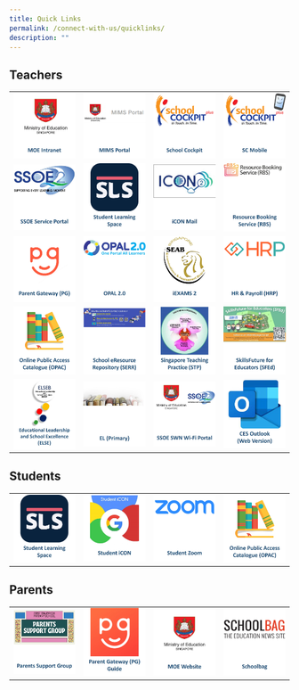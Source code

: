 ```yaml
---
title: Quick Links
permalink: /connect-with-us/quicklinks/
description: ""
---
```

## **Teachers**
<table>
	<tr>
		<td width="25%">
			<a href="https://intranet.moe.gov.sg/">
				<img src="/images/CONNECT%20with%20Us/Quick%20Links/MOE%20Intranet.jpg"/>
			</a>
		</td>
		<td width="25%">
			<a href="https://portal.mims.moe.gov.sg/idmdash/#/dashboard">
				<img src="/images/CONNECT%20with%20Us/Quick%20Links/MIMS%20Portal.jpg"/>
			</a>
		</td>
		<td width="25%">
			<a href="https://schoolcockpit.moe.gov.sg/">
				<img src="/images/CONNECT%20with%20Us/Quick%20Links/Sch%20Cockpit.jpg"/>
			</a>
		</td>
		<td width="25%">
			<a href="https://scmobile.moe.edu.sg/login">
				<img src="/images/CONNECT%20with%20Us/Quick%20Links/SCMobile.jpg"/>
			</a>
		</td>
	</tr>
	<tr>
		<td width="25%">
			<a href="https://ssoe2.moe.edu.sg/sp?id=index">
				<img src="/images/CONNECT%20with%20Us/Quick%20Links/SSOE2Portal.jpg"/>
			</a>
		</td>
		<td width="25%">
			<a href="https://vle.learning.moe.edu.sg/login">
				<img src="/images/CONNECT%20with%20Us/Quick%20Links/SLS.jpg"/>
			</a>
		</td>
		<td width="25%">
			<a href="https://workspace.google.com/dashboard">
				<img src="/images/CONNECT%20with%20Us/Quick%20Links/iCON.jpg"/>
			</a>
		</td>
		<td width="25%">
			<a href="https://rbs.avero-tech.com/">
				<img src="/images/CONNECT%20with%20Us/Quick%20Links/RBS.jpg"/>
			</a>
		</td>
	</tr>
	<tr>
		<td width="25%">
			<a href="https://pg.moe.edu.sg/">
				<img src="/images/CONNECT%20with%20Us/Quick%20Links/PG.jpg"/>
				</a>
			</td>
			<td width="25%">
				<a href="http://opal2.moe.edu.sg/">
				<img src="/images/CONNECT%20with%20Us/Quick%20Links/OPAL2.jpg"/>
				</a>
		</td>
		<td width="25%">
			<a href="http://iexams.seab.gov.sg/login">
				<img src="/images/CONNECT%20with%20Us/Quick%20Links/iEXAM2.jpg"/>
			</a>	
		</td>
		<td width="25%">
			<a href="http://www.hrp.gov.sg/">
				<img src="/images/CONNECT%20with%20Us/Quick%20Links/HRP.jpg"/>
				</a>
		</td>
	</tr>	
	<tr>
		<td width="25%">
			<a href="https://schoolibrary.moe.edu.sg/firsttoapayohpri">
				<img src="/images/CONNECT%20with%20Us/Quick%20Links/OPAC.jpg"/>
				</a>
			</td>
			<td width="25%">
				<a href="https://schoolibrary.moe.edu.sg/eresourcespri/cgi-bin/spydus.exe/MSGTRN/WPAC/HOME/">
				<img src="/images/CONNECT%20with%20Us/Quick%20Links/SERR.jpg"/>
				</a>
		</td>
		<td width="25%">
			<a href="https://go.gov.sg/stp">
				<img src="/images/CONNECT%20with%20Us/Quick%20Links/STP.jpg"/>
			</a>	
		</td>
		<td width="25%">
			<a href="https://www.opal2.moe.edu.sg/csl/s/skillsfuture-for-educators-sfed/wiki/page">
				<img src="/images/CONNECT%20with%20Us/Quick%20Links/SFEd.jpg"/>
				</a>
		</td>
	</tr>	
	<tr>
		<td width="25%">
			<a href="https://www.opal2.moe.edu.sg/csl/s/skillsfuture-for-educators-sfed/wiki/page/">
				<img src="/images/CONNECT%20with%20Us/Quick%20Links/ELSE.jpg"/>
				</a>
			</td>
			<td width="25%">
				<a href="https://go.gov.sg/elpriwiki">
				<img src="/images/CONNECT%20with%20Us/Quick%20Links/ELpri.jpg"/>
				</a>
		</td>
		<td width="25%">
			<a href="https://portal.swn.moe.edu.sg/">
				<img src="/images/CONNECT%20with%20Us/Quick%20Links/SWN.jpg"/>
			</a>	
		</td>
		<td width="25%">
			<a href="https://schools.gov.sg/owa/">
				<img src="/images/CONNECT%20with%20Us/Quick%20Links/CES.jpg"/>
				</a>
		</td>
	</tr>
</table>


## **Students**
<table>
		<tr>
		<td width="25%">
			<a href="https://vle.learning.moe.edu.sg/login">
				<img src="/images/CONNECT%20with%20Us/Quick%20Links/SLS.jpg"/>
			</a>
		</td>
		<td width="25%">
			<a href="https://workspace.google.com/dashboard">
				<img src="/images/CONNECT%20with%20Us/Quick%20Links/StudentiCON.jpg"/>
			</a>
		</td>
		<td width="25%">
			<a href="https://students-edu-sg.zoom.us/">
				<img src="/images/CONNECT%20with%20Us/Quick%20Links/ZOOM.jpg"/>
			</a>	
		</td>
		<td width="25%">
			<a href="https://schoolibrary.moe.edu.sg/firsttoapayohpri">
				<img src="/images/CONNECT%20with%20Us/Quick%20Links/OPAC.jpg"/>
				</a>
			</td>
	</tr>
</table>

## **Parents**
<table>
		<tr>
		<td width="25%">
			<a href="/ftpps-family/parent-support-group/">
				<img src="/images/CONNECT%20with%20Us/Quick%20Links/PSG.jpg"/>
				</a>
			</td>
			<td width="25%">
				<a href="/ftpps-family/parents-corner/parents-gateway/">
				<img src="/images/CONNECT%20with%20Us/Quick%20Links/PGGuide.jpg"/>
				</a>
		</td>
		<td width="25%">
			<a href="https://www.moe.gov.sg/">
				<img src="/images/CONNECT%20with%20Us/Quick%20Links/MOEWeb.jpg"/>
			</a>	
		</td>
		<td width="25%">
			<a href="https://www.schoolbag.edu.sg/">
				<img src="/images/CONNECT%20with%20Us/Quick%20Links/Schoolbag.jpg"/>
				</a>
		</td>
	</tr>
</table>